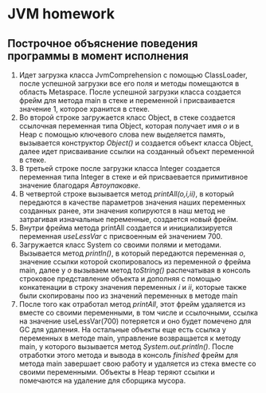 # JVM homework

## Построчное объяснение поведения программы в момент исполнения

1. Идет загрузка класса JvmComprehension с помощью ClassLoader, после успешной загрузки все его поля и методы помещаются в область Metaspace. После успешной загрузки класса создается фрейм для метода main в стеке и переменной i присваивается значение 1, которое хранится в стеке.
2. Во второй строке загружается класс Object, в стеке создается ссылочная переменная типа Object, которая получает имя *o* и в Heap с помощью ключевого слова new выделяется память, вызывается конструктор *Object()* и создается объект класса Object, далее идет присваивание ссылки на созданный объект переменной в стеке.
3. В третьей строке после загрузки класса Integer создается переменная типа Integer в стеке и ей присваевается примитивное значение благодаря *Автоупаковке*.
4. В четвертой строке вызывается метод *printAll(o,i,ii)*, в который передаются в качестве параметров значения наших переменных созданных ранее, эти значения копируются в наш метод не затрагивая изначальные переменные, создается новый фрейм.
5. Внутри фрейма метода printAll создается и инициализируется переменная *useLessVar* с присвоенным ей значением 700.
6. Загружается класс System со своими полями и методами. Вызывается метод *println()*, в который передаются переменная *o*, значение ссылки которой скопировалось из переменной *o* фрейма main, далее у *o* вызываем метод *toString()* распечатывая в консоль строковое представление объекта и дополняя с помощью конкатенации в строку значения переменных *i* и *ii*, которые также были скопированы поо из значений переменных в методе main
7. После того как отработал метод *printAll*, этот фрейм удаляется из вместе со своими переменными, в том числе и ссылочными, ссылка на значение useLessVar(700) потеряется и оно будет помечено для GC для удаления. На остальные объекты еще есть ссылка у переменных в методе main, управление возвращается к методу main, у которого вызывается метод *System.out.println()*. После отработки этого метода и вывода в консоль *finished* фрейм для метода main завершает свою работу и удаляется из стека вместе со своими переменными. Объекты в Heap теряют ссылки и помечаются на удаление для сборщика мусора.